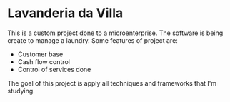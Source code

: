 # Lavanderia da Villa
This is a custom project done to a microenterprise.
The software is being create to manage a laundry.
Some features of project are:
- Customer base
- Cash flow control
- Control of services done

The goal of this project is apply all techniques and frameworks that I'm studying.


